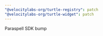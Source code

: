 ```yaml
---
"@velocitylabs-org/turtle-registry": patch
"@velocitylabs-org/turtle-widget": patch
---
```


Paraspell SDK bump
